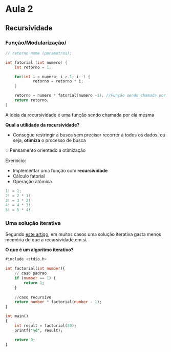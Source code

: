 # Aula 2

## Recursividade

### Função/Modularização/

```c
// retorno nome (parametros);

int fatorial (int numero) {
	int retorno = 1;

	for(int i = numero; i > 1; i--) {
			retorno = retorno * i;
	}

	retorno = numero * fatorial(numero -1); //Função sendo chamada por ela mesma
	return retorno;
}

```

A ideia da recursividade é uma função sendo chamada por ela mesma

**Qual a utilidade da recursividade?** 

- Consegue restringir a busca sem precisar recorrer à todos os dados, ou seja, **otimiza** o processo de busca

<aside>
💡 Pensamento orientado a otimização
</aside>


Exercício: 

- Implementar uma função com **recursividade**
- Cálculo fatorial
- Operação atômica

```c
1! = 1;
2! = 2 * 1!
3! = 3 * 2!
4! = 4 * 3!
5! = 5 * 4!
```

### Uma solução iterativa

Segundo [este artigo](http://linguagemc.com.br/recursividade-em-c/), em muitos casos uma solução iterativa gasta menos memória do que a recursividade em si.

**O que é um algoritmo iterativo?**

```sql
#include <stdio.h>

int factorial(int number){
    // caso padrao
    if (number == 1) {
        return 1;
    }
    
    //caso recursivo
    return number * factorial(number - 1);
}    

int main()
{
    int result = factorial(30);
    printf("%d", result);

    return 0;
}
```
